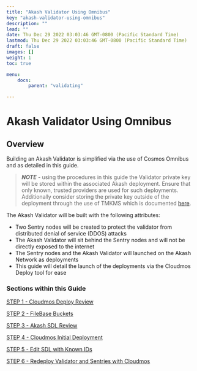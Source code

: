 ```yaml
---
title: "Akash Validator Using Omnibus"
key: "akash-validator-using-omnibus"
description: ""
lead: ""
date: Thu Dec 29 2022 03:03:46 GMT-0800 (Pacific Standard Time)
lastmod: Thu Dec 29 2022 03:03:46 GMT-0800 (Pacific Standard Time)
draft: false
images: []
weight: 1
toc: true

menu:
    docs:
        parent: "validating"

---
```

Akash Validator Using Omnibus
=============================

**Overview**
------------

Building an Akash Validator is simplified via the use of Cosmos Omnibus and as detailed in this guide.

> _**NOTE**_ - using the procedures in this guide the Validator private key will be stored within the associated Akash deployment. Ensure that only known, trusted providers are used for such deployments. Additionally consider storing the private key outside of the deployment through the use of TMKMS which is documented [here](../akash-validator-with-tmkms-and-stunnel/).

The Akash Validator will be built with the following attributes:

*   Two Sentry nodes will be created to protect the validator from distributed denial of service (DDOS) attacks
*   The Akash Validator will sit behind the Sentry nodes and will not be directly exposed to the internet
*   The Sentry nodes and the Akash Validator will launched on the Akash Network as deployments
*   This guide will detail the launch of the deployments via the Cloudmos Deploy tool for ease

### Sections within this Guide

[STEP 1 - Cloudmos Deploy Review](cloudmos-deploy-review.md)

[STEP 2 - FileBase Buckets](filebase-buckets.md)

[STEP 3 - Akash SDL Review](akash-sdl-review.md)

[STEP 4 - Cloudmos Initial Deployment](cloudmos-initial-deployment.md)

[STEP 5 - Edit SDL with Known IDs](edit-sdl-with-known-ids.md)

[STEP 6 - Redeploy Validator and Sentries with Cloudmos](redeploy-validator-and-sentries-with-cloudmos.md)